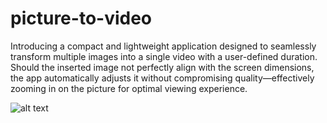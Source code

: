 # picture-to-video
Introducing a compact and lightweight application designed to seamlessly transform multiple images into a single video with a user-defined duration. Should the inserted image not perfectly align with the screen dimensions, the app automatically adjusts it without compromising quality—effectively zooming in on the picture for optimal viewing experience.


![alt text](https://i.imgur.com/2OGb7Tv.png)
